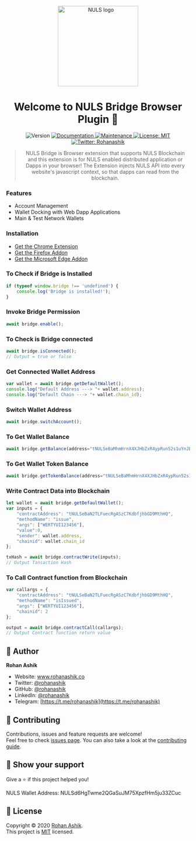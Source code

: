 
<p align="center">
  <a href="https://nuls.io" target="_blank" rel="noopener noreferrer"><img width="220" src="https://wallet.nuls.io/dist/img/logo.ef0bcec3.svg" alt="NULS logo"></a></p>

<h1 align="center">Welcome to NULS Bridge Browser Plugin 👋</h1>
<p align="center">
  <img alt="Version" src="https://img.shields.io/badge/version-0.4.5-blue.svg?cacheSeconds=2592000" />
  <a href="https://github.com/rohanashik/nulsbridge#readme" target="_blank">
    <img alt="Documentation" src="https://img.shields.io/badge/documentation-yes-brightgreen.svg" />
  </a>
  <a href="https://github.com/kefranabg/readme-md-generator/graphs/commit-activity" target="_blank">
    <img alt="Maintenance" src="https://img.shields.io/badge/Maintained%3F-yes-green.svg" />
  </a>
  <a href="https://github.com/rohanashik/nulsbridge/blob/master/LICENSE" target="_blank">
    <img alt="License: MIT" src="https://img.shields.io/badge/license-MIT-yellow.svg" />
  </a>
  <a href="https://twitter.com/Nuls" target="_blank">
    <img alt="Twitter: Rohanashik" src="https://img.shields.io/twitter/follow/Nuls.svg?style=social" />
  </a>
</p>

> <p align="center">NULS Bridge is Browser extension that supports NULS Blockchain and this extension is for NULS enabled distributed application or Dapps in your browser! The Extension injects NULS API into every website's javascript context, so that dapps can read from the blockchain.</p>


### Features

- Account Management
- Wallet Docking with Web Dapp Applications
- Main & Test Network Wallets


### Installation

- [Get the Chrome Extension](https://github.com/rohanashik/nulsbridge)
- [Get the Firefox Addon](https://github.com/rohanashik/nulsbridge)
- [Get the Microsoft Edge Addon](https://github.com/rohanashik/nulsbridge)



### To Check if Bridge is Installed

```javascript
if (typeof window.bridge !== 'undefined') {
    console.log('Bridge is installed!');
}
```

### Invoke Bridge Permission 

```javascript
await bridge.enable();
```

### To Check is Bridge connected 

```javascript
await bridge.isConnected();
// Output = true or false
```

### Get Connected Wallet Address

```javascript
var wallet = await bridge.getDefaultWallet();
console.log("Default Address ---> "+ wallet.address);
console.log("Default Chain ---> "+ wallet.chain_id);
```

### Switch Wallet Address

```javascript
await bridge.switchAccount();
```
### To Get Wallet Balance

```javascript
await bridge.getBalance(address="tNULSeBaMhmHrnX4XJHbZxR4ypRun52s1uYnJB", chainid=2, assetChainId=2);
```


### To Get Wallet Token Balance

```javascript
await bridge.getTokenBalance(address="tNULSeBaMhmHrnX4XJHbZxR4ypRun52s1uYnJB", chainid=2, "tNULSeBaNBWvMJc6RxtwabsDux3mgPjEKtb3Lm");
```

### Write Contract Data into Blockchain

```javascript
let wallet = await bridge.getDefaultWallet();
var inputs = {
    "contractAddress": "tNULSeBaN2TLFuecRgASzC7KdbfjhbGD9MthHQ",
    "methodName": "issue",
    "args": ["WERTYUI123456"],
    "value":0,
    "sender": wallet.address,
    "chainid": wallet.chain_id
};

txHash = await bridge.contractWrite(inputs);
// Output Tansaction Hash
```

### To Call Contract function from Blockchain

```javascript
var callargs = {
    "contractAddress": "tNULSeBaN2TLFuecRgASzC7KdbfjhbGD9MthHQ",
    "methodName": "isIssued",
    "args": ["WERTYUI123456"],
    "chainid": 2
};

output = await bridge.contractCall(callargs);
// Output Contract function return value
```




## 👤 Author

**Rohan Ashik**

* Website: www.rohanashik.co
* Twitter: [@rohanashik](https://twitter.com/rohanashik)
* GitHub: [@rohanashik](https://github.com/rohanashik)
* LinkedIn: [@rohanashik](https://linkedin.com/in/rohanashik)
* Telegram: [https://t.me/rohanashik](https://t.me/rohanashik)

## 🤝 Contributing

Contributions, issues and feature requests are welcome!<br />Feel free to check [issues page](https://github.com/rohanashik/nulsbridge/issues). You can also take a look at the [contributing guide](https://github.com/rohanashik/nulsbridge/blob/master/CONTRIBUTING.md).

## 👏 Show your support

Give a ⭐ if this project helped you!

NULS Wallet Address:
NULSd6HgTwme2QGaSuJM75XpzfHm5ju33ZCuc


## 📝 License

Copyright © 2020 [Rohan Ashik](https://github.com/rohanashik). <br/>
This project is [MIT](https://github.com/rohanashik/nulsbridge/blob/master/LICENSE) licensed.
